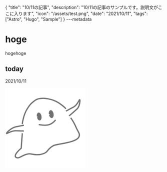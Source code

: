 {
  "title": "10/11の記事",
  "description": "10/11の記事のサンプルです。説明文がここに入ります",
  "icon": "/assets/test.png",
  "date": "2021/10/11",
  "tags": ["Astro", "Hugo", "Sample"]
}
---metadata

# hoge
hogehoge

## today
2021/10/11

![img](/assets/test.png)